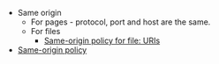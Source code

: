 - Same origin
    - For pages - protocol, port and host are the same.
    - For files
        - [Same-origin policy for file: URIs](https://developer.mozilla.org/en-US/docs/Archive/Misc_top_level/Same-origin_policy_for_file:_URIs)
- [Same-origin policy](https://developer.mozilla.org/en-US/docs/Web/Security/Same-origin_policy#Cross-origin_data_storage_access)